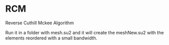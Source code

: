 # RCM
Reverse Cuthill Mckee Algorithm

Run it in a folder with mesh.su2 and it will create the meshNew.su2 with the elements reordered with a small bandwidth.
